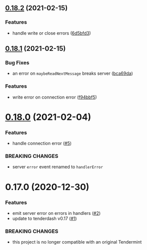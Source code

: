 ## [0.18.2](https://github.com/tendermint/js-abci/compare/v0.17.0...v0.18.2) (2021-02-15)


### Features

* handle write or close errors ([6d5bfd3](https://github.com/tendermint/js-abci/commit/6d5bfd3d44d205007a3e9e0f20246d3d06759bdc))



## [0.18.1](https://github.com/tendermint/js-abci/compare/v0.17.0...v0.18.1) (2021-02-15)


### Bug Fixes

* an error on `maybeReadNextMessage` breaks server ([bca69da](https://github.com/tendermint/js-abci/commit/bca69da512e9fcf8073e7957090f236db6e3c9e2))


### Features

* write error on connection error ([f94bbf5](https://github.com/tendermint/js-abci/commit/f94bbf578fd9219ef15575d1470e85bc45938543))



# [0.18.0](https://github.com/tendermint/js-abci/compare/v0.17.0...v0.18.0) (2021-02-04)


### Features

* handle connection error ([#5](https://github.com/tendermint/js-abci/issues/5))


### BREAKING CHANGES

* server `error` event renamed to `handlerError`



# 0.17.0 (2020-12-30)


### Features

* emit server error on errors in handlers ([#2](https://github.com/tendermint/js-abci/issues/2))
* update to tenderdash v0.17 ([#1](https://github.com/tendermint/js-abci/issues/1))


### BREAKING CHANGES

* this project is no longer compatible with an original Tendermint


